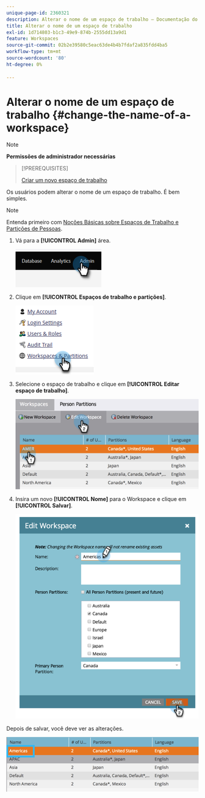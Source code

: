 ```yaml
---
unique-page-id: 2360321
description: Alterar o nome de um espaço de trabalho — Documentação do Marketo — Documentação do produto
title: Alterar o nome de um espaço de trabalho
exl-id: 1d714803-b1c3-49e9-874b-2555dd13a9d1
feature: Workspaces
source-git-commit: 02b2e39580c5eac63de4b4b7fdaf2a835fdd4ba5
workflow-type: tm+mt
source-wordcount: '80'
ht-degree: 0%

---
```


# Alterar o nome de um espaço de trabalho {#change-the-name-of-a-workspace}

>[!NOTE]
>
>**Permissões de administrador necessárias**

>[!PREREQUISITES]
>
>[Criar um novo espaço de trabalho](/help/marketo/product-docs/administration/workspaces-and-person-partitions/create-a-new-workspace.md)

Os usuários podem alterar o nome de um espaço de trabalho. É bem simples.

>[!NOTE]
>
>Entenda primeiro com [Noções Básicas sobre Espaços de Trabalho e Partições de Pessoas](/help/marketo/product-docs/administration/workspaces-and-person-partitions/understanding-workspaces-and-person-partitions.md).

1. Vá para a **[!UICONTROL Admin]** área.

   ![](assets/change-the-name-of-a-workspace-1.png)

1. Clique em **[!UICONTROL Espaços de trabalho e partições]**.

   ![](assets/change-the-name-of-a-workspace-2.png)

1. Selecione o espaço de trabalho e clique em **[!UICONTROL Editar espaço de trabalho]**.

   ![](assets/change-the-name-of-a-workspace-3.png)

1. Insira um novo **[!UICONTROL Nome]** para o Workspace e clique em **[!UICONTROL Salvar]**.

   ![](assets/change-the-name-of-a-workspace-4.png)

Depois de salvar, você deve ver as alterações.

![](assets/change-the-name-of-a-workspace-5.png)

